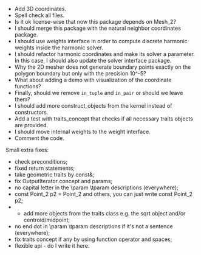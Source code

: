 * Add 3D coordinates.
* Spell check all files.
* Is it ok license-wise that now this package depends on Mesh_2?
* I should merge this package with the natural neighbor coordinates package.
* I should use weights interface in order to compute discrete harmonic weights inside the harmonic solver.
* I should refactor harmonic coordinates and make its solver a parameter. In this case, I should also update the solver interface package.
* Why the 2D mesher does not generate boundary points exactly on the polygon boundary but only with the precision 10^-5?
* What about adding a demo with visualization of the coordinate functions?
* Finally, should we remove `in_tuple` and `in_pair` or should we leave them?
* I should add more construct_objects from the kernel instead of constructors.
* Add a test with traits_concept that checks if all necessary traits objects are provided.
* I should move internal weights to the weight interface.
* Comment the code.

Small extra fixes:
* check preconditions;
* fixed return statements;
* take geometric traits by const&;
* fix OutputIterator concept and params;
* no capital letter in the \param \tparam descriptions (everywhere);
* const Point_2 p2 = Point_2 and others, you can just write const Point_2 p2;
* * add more objects from the traits class e.g. the sqrt object and/or centroid/midpoint;
* no end dot in \param \tparam descriptions if it's not a sentence (everywhere);
* fix traits concept if any by using function operator and spaces;
* flexible api - do I write it here.